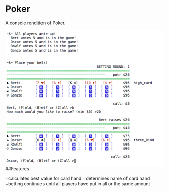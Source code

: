 Poker
=====

A console rendition of Poker.


<img style="float: right" src="cover.png">

##Features

+calculates best value for card hand
+determines name of card hand
+betting continues until all players have put in all or the same amount 
